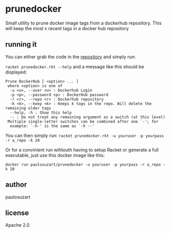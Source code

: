 # prunedocker

Small utility to prune docker image tags from a dockerhub repository. This will keep the most `k` recent tags in a docker hub repository

## running it

You can either grab the code in the [repository](https://github.com/paulosuzart/prunedocker) and simply run:

`racket prunedocker.rkt --help` and a message like this should be displayed:

```
Prune DockerHub [ <option> ... ]
 where <option> is one of
  -u <u>, --user <u> : Dockerhub Login
  -p <p>, --password <p> : DockerHub password
  -r <r>, --repo <r> : Dockerhub repository
  -k <k>, --keep <k> : Keeps k tags in the repo. Will delete the remaining older tags
  --help, -h : Show this help
  -- : Do not treat any remaining argument as a switch (at this level)
 Multiple single-letter switches can be combined after one `-'; for
  example: `-h-' is the same as `-h --'
```

You can then simply run: 
`racket prunedocker.rkt -u youruser -p yourpass -r a_repo -k 20`

Or for a convinient run wihtouth having to setup Racket or generate a full executable, just use this docker image like this:

`docker run paulosuzart/prunedocker -u youruser -p yourpass -r a_repo -k 20`

## author
paulosuzart

## license
Apache 2.0

